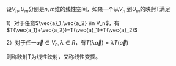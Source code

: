 



设$V_n,U_m$分别是$n,m$维的线性空间，如果一个从$V_n$ 到$U_m$的映射T满足

1）对于任意$\vec{a}_1,\vec{a_2} \in V_n$，有$T(\vec{a_1}+\vec{a_2})=T(\vec{a}_1)+T(\vec{a}_2)$

2）对于任一$\vec{a} \in V_n, \lambda \in R$，有$T(\lambda \vec{a})=\lambda T(\vec{a})$

则称映射T为线性映射，又称线性变换。